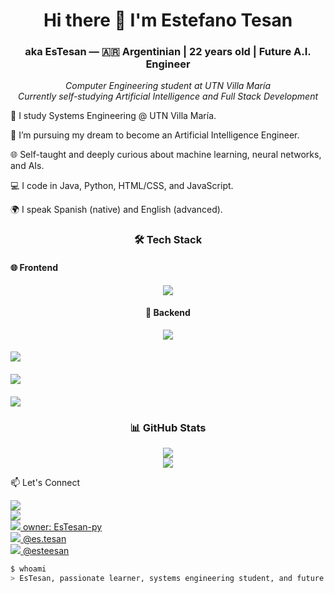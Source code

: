 <h1 align="center">Hi there 👋 I'm Estefano Tesan</h1>
<h3 align="center">aka EsTesan — 🇦🇷 Argentinian | 22 years old | Future A.I. Engineer</h3>

<p align="center">
  <em>Computer Engineering student at UTN Villa María</em> <br>
  <em>Currently self-studying Artificial Intelligence and Full Stack Development</em>
</p>
<p>
  🧠 I study Systems Engineering @ UTN Villa María.

🤖 I’m pursuing my dream to become an Artificial Intelligence Engineer.

🌐 Self-taught and deeply curious about machine learning, neural networks, and AIs.

💻 I code in Java, Python, HTML/CSS, and JavaScript.

🌍 I speak Spanish (native) and English (advanced).
</p>
<h3 align="center">🛠️ Tech Stack</h3>
<h4> 🌐 Frontend</h4>
<p align="center"> <img src="https://skillicons.dev/icons?i=html,css,js&theme=dark" /> </p>
<h4 align="center"> 🧠 Backend</h4>
<p align="center"> <img src="https://skillicons.dev/icons?i=py,java&theme=dark" /> </p>
<h4 align="center> 💻 IDE's </h4>
<p align="center"> <img src="https://skillicons.dev/icons?i=vscode,idea&theme=dark" /> </p>
<h4 align="center> 👨‍💻 Operative Systems </h4>
<p align="center"> <img src="https://skillicons.dev/icons?i=linux,windows&theme=dark" /> </p>
<h4 align="center>🔧 Tools </h4>
<p align="center"> <img src="https://skillicons.dev/icons?i=git,github,githubactions&theme=dark" /> </p>
<h3 align="center">📊 GitHub Stats</h3>
<p align="center"> <img src="https://github-readme-stats.vercel.app/api?username=EsTesan-py&show_icons=true&theme=tokyonight" /> <br> <img src="https://github-readme-stats.vercel.app/api/top-langs/?username=EsTesan-py&layout=compact&theme=tokyonight" /> </p>
📫 Let's Connect
<p align="left"> <a href="mailto:estefanotesan77@gmail.com"><img src="https://skillicons.dev/icons?i=gmail&theme=dark" /></a> <br>
  <a href="https://www.linkedin.com/in/estefano-tesan-40722331a/"><img src="https://skillicons.dev/icons?i=linkedin&theme=dark" /></a> <br>
  <a href="https://github.com/EsTesan-py"><img src="https://skillicons.dev/icons?i=github&theme=dark" /> owner: EsTesan-py</a> <br>
  <a href="https://www.instagram.com/es.tesan/"><img src="https://skillicons.dev/icons?i=instagram&theme=dark"/> @es.tesan</a> <br>
  <a href="https://www.discord.com"><img src="https://skillicons.dev/icons?i=discord&theme=dark"/> @esteesan</a> <br>
</p>

```bash
$ whoami
> EsTesan, passionate learner, systems engineering student, and future A.I. engineer.


